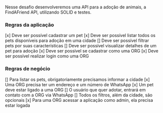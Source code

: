 Nesse desafio desenvolveremos uma API para a adoção de animais, a FindAFriend API, utilizando SOLID e testes.

### Regras da aplicação

[x] Deve ser possível cadastrar um pet
[x] Deve ser possível listar todos os pets disponíveis para adoção em uma cidade
[] Deve ser possível filtrar pets por suas características
[] Deve ser possível visualizar detalhes de um pet para adoção
[x] Deve ser possível se cadastrar como uma ORG
[x] Deve ser possível realizar login como uma ORG

### Regras de negócio

[] Para listar os pets, obrigatoriamente precisamos informar a cidade
[x] Uma ORG precisa ter um endereço e um número de WhatsApp
[x] Um pet deve estar ligado a uma ORG
[] O usuário que quer adotar, entrará em contato com a ORG via WhatsApp
[] Todos os filtros, além da cidade, são opcionais
[x] Para uma ORG acessar a aplicação como admin, ela precisa estar logada